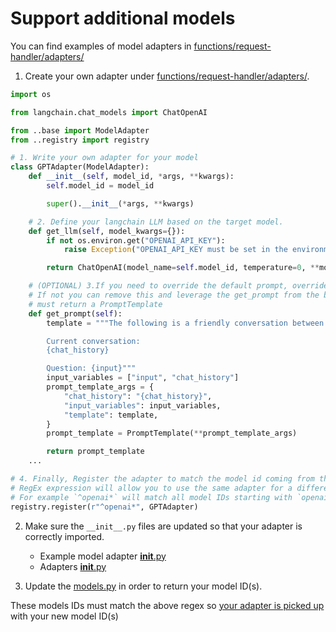 # Support additional models

You can find examples of model adapters in [functions/request-handler/adapters/](./functions/request-handler/adapters/)


1. Create your own adapter under [functions/request-handler/adapters/](./functions/request-handler/adapters/).

```python
import os

from langchain.chat_models import ChatOpenAI

from ..base import ModelAdapter
from ..registry import registry

# 1. Write your own adapter for your model
class GPTAdapter(ModelAdapter):
    def __init__(self, model_id, *args, **kwargs):
        self.model_id = model_id

        super().__init__(*args, **kwargs)

    # 2. Define your langchain LLM based on the target model.
    def get_llm(self, model_kwargs={}):
        if not os.environ.get("OPENAI_API_KEY"):
            raise Exception("OPENAI_API_KEY must be set in the environment")

        return ChatOpenAI(model_name=self.model_id, temperature=0, **model_kwargs)

    # (OPTIONAL) 3.If you need to override the default prompt, override the get_prompt method.
    # If not you can remove this and leverage the get_prompt from the base adapater.
    # must return a PromptTemplate
    def get_prompt(self):
        template = """The following is a friendly conversation between a human and an AI. If the AI does not know the answer to a question, it truthfully says it does not know.

        Current conversation:
        {chat_history}

        Question: {input}"""
        input_variables = ["input", "chat_history"]
        prompt_template_args = {
            "chat_history": "{chat_history}",
            "input_variables": input_variables,
            "template": template,
        }
        prompt_template = PromptTemplate(**prompt_template_args)

        return prompt_template
    ...

# 4. Finally, Register the adapter to match the model id coming from the select UI
# RegEx expression will allow you to use the same adapter for a different models matching your regex.
# For example `^openai*` will match all model IDs starting with `openai` such `openai.gpt-4`
registry.register(r"^openai*", GPTAdapter)
```

2. Make sure the `__init__.py` files are updated so that your adapter is correctly imported.
   - Example model adapter [__init__.py](./functions/request-handler/adapters/openai/gpt.py)
   - Adapters [__init__.py](./functions/request-handler/adapters/__init__.py)


3. Update the [models.py](./functions/request-handler/models.py) in order to return your model ID(s). 

These models IDs must match the above regex so [your adapter is picked up](./functions/request-handler/index.py#L177) with your new model ID(s)